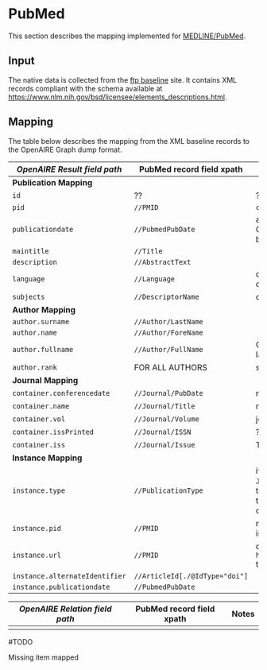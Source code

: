 # PubMed

This section describes the mapping implemented for [MEDLINE/PubMed](https://pubmed.ncbi.nlm.nih.gov/).

## Input

The native data is collected from the [ftp baseline](https://ftp.ncbi.nlm.nih.gov/pubmed/baseline/) site. 
It contains XML records compliant with the schema available at https://www.nlm.nih.gov/bsd/licensee/elements_descriptions.html.

## Mapping

The table below describes the mapping from the XML baseline records to the OpenAIRE Graph dump format.


| *OpenAIRE Result field path*   | PubMed record field xpath      | Notes                                                                                                                                                         |
|--------------------------------|--------------------------------|---------------------------------------------------------------------------------------------------------------------------------------------------------------|
| **Publication Mapping**        |                                |                                                                                                                                                               |
| `id`                           | ??                             | ??                                                                                                                                                            |
| `pid`                          | `//PMID`                       | `classid = classname = pmid`                                                                                                                                  |
| `publicationdate`              | `//PubmedPubDate`              | apply the function GraphCleaningFunctions.cleanDate before assign it                                                                                          |
| `maintitle`                    | `//Title`                      |                                                                                                                                                               |
| `description`                  | `//AbstractText`               |                                                                                                                                                               |
| `language`                     | `//Language`                   | cleaning vocabulary -> dnet:languages                                                                                                                         |
| `subjects`                     | `//DescriptorName`             | classId, className = keyword                                                                                                                                  |
| **Author Mapping**             |                                |                                                                                                                                                               |
| `author.surname`               | `//Author/LastName`            |                                                                                                                                                               |
| `author.name`                  | `//Author/ForeName`            |                                                                                                                                                               |
| `author.fullname`              | `//Author/FullName`            | Concatenation of forename + lastName if exist                                                                                                                 |
| `author.rank`                  | FOR ALL AUTHORS                | sequential number starting from 1                                                                                                                             |
| **Journal Mapping**            |                                |                                                                                                                                                               |
| `container.conferencedate`     | `//Journal/PubDate`            | map the date of the Journal                                                                                                                                   |
| `container.name`               | `//Journal/Title`              | name of the journal                                                                                                                                           |
| `container.vol`                | `//Journal/Volume`             | journal volume                                                                                                                                                |
| `container.issPrinted`         | `//Journal/ISSN`               | ??                                                                                                                                                            |
| `container.iss`                | `//Journal/Issue`              | The journal issue                                                                                                                                             |
| **Instance Mapping**           |                                |                                                                                                                                                               |
| `instance.type`                | `//PublicationType`            | if the article contains the typology `Journal Article` then we apply this type else We have to find a terms that match the vocabulary otherwise we discard it |
| `instance.pid`                 | `//PMID`                       | map the pmid in the pid in the instance                                                                                                                       |
| `instance.url`                 | `//PMID`                       | creates the URL by prepending `https://pubmed.ncbi.nlm.nih.gov/` to the PMId                                                                                  |
| `instance.alternateIdentifier` | `//ArticleId[./@IdType="doi"]` |                                                                                                                                                               |
| `instance.publicationdate`     | `//PubmedPubDate`              |                                                                                                                                                               |


| *OpenAIRE Relation field path* | PubMed record field xpath | Notes |
|--------------------------------|---------------------------|-------|
|                                |                           |       |

#TODO

Missing item mapped











